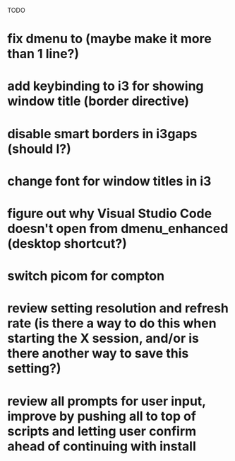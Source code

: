 TODO

# fix dmenu to (maybe make it more than 1 line?)
# add keybinding to i3 for showing window title (border directive)
# disable smart borders in i3gaps (should I?)
# change font for window titles in i3
# figure out why Visual Studio Code doesn't open from dmenu_enhanced (desktop shortcut?)
# switch picom for compton
# review setting resolution and refresh rate (is there a way to do this when starting the X session, and/or is there another way to save this setting?)
# review all prompts for user input, improve by pushing all to top of scripts and letting user confirm ahead of continuing with install
